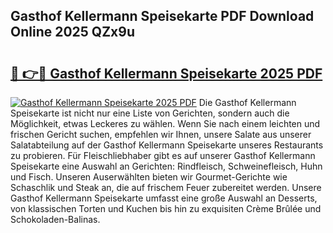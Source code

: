 ## Gasthof Kellermann Speisekarte PDF Download Online 2025 QZx9u

# <h2><a href="http://gcebud5.nevu.top/?p=Gasthof+Kellermann+Speisekarte">🔗 👉🔴 Gasthof Kellermann Speisekarte 2025 PDF</a></h2>

[![Gasthof Kellermann Speisekarte 2025 PDF](https://i.imgur.com/dBaPXMq.png)](http://gcebud5.nevu.top/?p=Gasthof+Kellermann+Speisekarte)
Die Gasthof Kellermann Speisekarte ist nicht nur eine Liste von Gerichten, sondern auch die Möglichkeit, etwas Leckeres zu wählen. Wenn Sie nach einem leichten und frischen Gericht suchen, empfehlen wir Ihnen, unsere Salate aus unserer Salatabteilung auf der Gasthof Kellermann Speisekarte unseres Restaurants zu probieren. Für Fleischliebhaber gibt es auf unserer Gasthof Kellermann Speisekarte eine Auswahl an Gerichten: Rindfleisch, Schweinefleisch, Huhn und Fisch. Unseren Auserwählten bieten wir Gourmet-Gerichte wie Schaschlik und Steak an, die auf frischem Feuer zubereitet werden. Unsere Gasthof Kellermann Speisekarte umfasst eine große Auswahl an Desserts, von klassischen Torten und Kuchen bis hin zu exquisiten Crème Brûlée und Schokoladen-Balinas.
